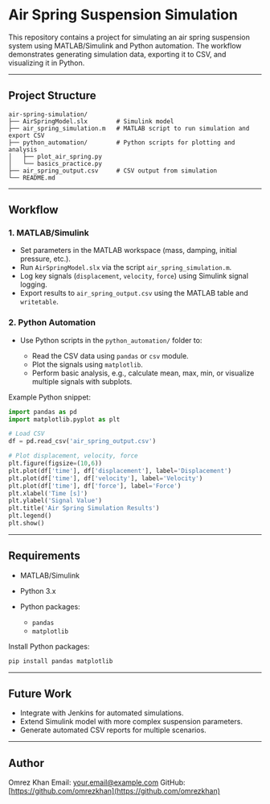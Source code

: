 # Air Spring Suspension Simulation

This repository contains a project for simulating an air spring suspension system using MATLAB/Simulink and Python automation. The workflow demonstrates generating simulation data, exporting it to CSV, and visualizing it in Python.

---

## Project Structure

```
air-spring-simulation/
├── AirSpringModel.slx        # Simulink model
├── air_spring_simulation.m   # MATLAB script to run simulation and export CSV
├── python_automation/        # Python scripts for plotting and analysis
│   ├── plot_air_spring.py
│   └── basics_practice.py
├── air_spring_output.csv     # CSV output from simulation
└── README.md
```

---

## Workflow

### 1. MATLAB/Simulink

* Set parameters in the MATLAB workspace (mass, damping, initial pressure, etc.).
* Run `AirSpringModel.slx` via the script `air_spring_simulation.m`.
* Log key signals (`displacement`, `velocity`, `force`) using Simulink signal logging.
* Export results to `air_spring_output.csv` using the MATLAB table and `writetable`.

### 2. Python Automation

* Use Python scripts in the `python_automation/` folder to:

  * Read the CSV data using `pandas` or `csv` module.
  * Plot the signals using `matplotlib`.
  * Perform basic analysis, e.g., calculate mean, max, min, or visualize multiple signals with subplots.

Example Python snippet:

```python
import pandas as pd
import matplotlib.pyplot as plt

# Load CSV
df = pd.read_csv('air_spring_output.csv')

# Plot displacement, velocity, force
plt.figure(figsize=(10,6))
plt.plot(df['time'], df['displacement'], label='Displacement')
plt.plot(df['time'], df['velocity'], label='Velocity')
plt.plot(df['time'], df['force'], label='Force')
plt.xlabel('Time [s]')
plt.ylabel('Signal Value')
plt.title('Air Spring Simulation Results')
plt.legend()
plt.show()
```

---

## Requirements

* MATLAB/Simulink
* Python 3.x
* Python packages:

  * `pandas`
  * `matplotlib`

Install Python packages:

```bash
pip install pandas matplotlib
```

---

## Future Work

* Integrate with Jenkins for automated simulations.
* Extend Simulink model with more complex suspension parameters.
* Generate automated CSV reports for multiple scenarios.

---

## Author

Omrez Khan
Email: [your.email@example.com](mailto:your.email@example.com)
GitHub: [https://github.com/omrezkhan](https://github.com/omrezkhan)
